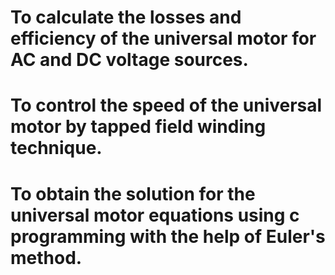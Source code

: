 # To calculate the losses and efficiency of the universal motor for AC and DC voltage sources.
# To control the speed of the universal motor by tapped field winding technique.
# To obtain the solution for the universal motor equations using c programming with the help of Euler's method.
